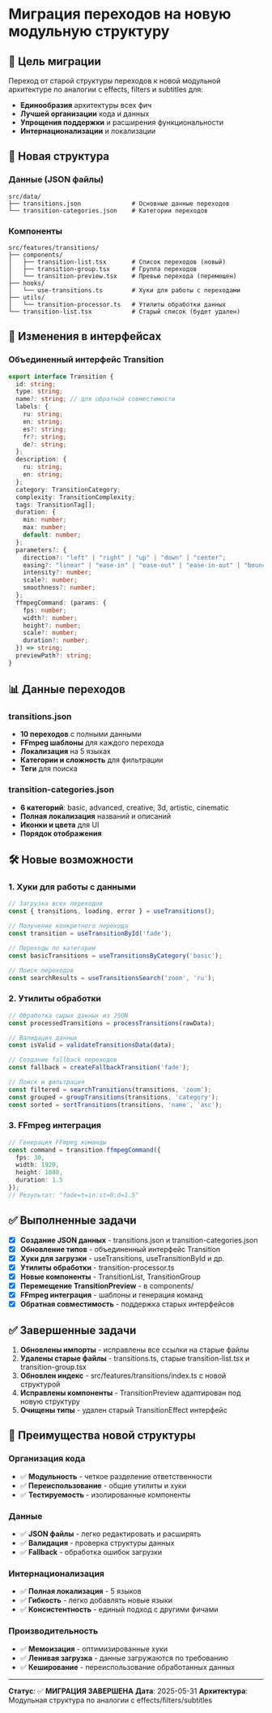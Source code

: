 # Миграция переходов на новую модульную структуру

## 🎯 Цель миграции

Переход от старой структуры переходов к новой модульной архитектуре по аналогии с effects, filters и subtitles для:
- **Единообразия** архитектуры всех фич
- **Лучшей организации** кода и данных
- **Упрощения поддержки** и расширения функциональности
- **Интернационализации** и локализации

## 📁 Новая структура

### Данные (JSON файлы)
```
src/data/
├── transitions.json              # Основные данные переходов
└── transition-categories.json    # Категории переходов
```

### Компоненты
```
src/features/transitions/
├── components/
│   ├── transition-list.tsx       # Список переходов (новый)
│   ├── transition-group.tsx      # Группа переходов
│   └── transition-preview.tsx    # Превью перехода (перемещен)
├── hooks/
│   └── use-transitions.ts        # Хуки для работы с переходами
├── utils/
│   └── transition-processor.ts   # Утилиты обработки данных
└── transition-list.tsx           # Старый список (будет удален)
```

## 🔄 Изменения в интерфейсах

### Объединенный интерфейс Transition
```typescript
export interface Transition {
  id: string;
  type: string;
  name?: string; // для обратной совместимости
  labels: {
    ru: string;
    en: string;
    es?: string;
    fr?: string;
    de?: string;
  };
  description: {
    ru: string;
    en: string;
  };
  category: TransitionCategory;
  complexity: TransitionComplexity;
  tags: TransitionTag[];
  duration: {
    min: number;
    max: number;
    default: number;
  };
  parameters?: {
    direction?: "left" | "right" | "up" | "down" | "center";
    easing?: "linear" | "ease-in" | "ease-out" | "ease-in-out" | "bounce";
    intensity?: number;
    scale?: number;
    smoothness?: number;
  };
  ffmpegCommand: (params: {
    fps: number;
    width?: number;
    height?: number;
    scale?: number;
    duration?: number;
  }) => string;
  previewPath?: string;
}
```

## 📊 Данные переходов

### transitions.json
- **10 переходов** с полными данными
- **FFmpeg шаблоны** для каждого перехода
- **Локализация** на 5 языках
- **Категории и сложность** для фильтрации
- **Теги** для поиска

### transition-categories.json
- **6 категорий**: basic, advanced, creative, 3d, artistic, cinematic
- **Полная локализация** названий и описаний
- **Иконки и цвета** для UI
- **Порядок отображения**

## 🛠 Новые возможности

### 1. Хуки для работы с данными
```typescript
// Загрузка всех переходов
const { transitions, loading, error } = useTransitions();

// Получение конкретного перехода
const transition = useTransitionById('fade');

// Переходы по категории
const basicTransitions = useTransitionsByCategory('basic');

// Поиск переходов
const searchResults = useTransitionsSearch('zoom', 'ru');
```

### 2. Утилиты обработки
```typescript
// Обработка сырых данных из JSON
const processedTransitions = processTransitions(rawData);

// Валидация данных
const isValid = validateTransitionsData(data);

// Создание fallback переходов
const fallback = createFallbackTransition('fade');

// Поиск и фильтрация
const filtered = searchTransitions(transitions, 'zoom');
const grouped = groupTransitions(transitions, 'category');
const sorted = sortTransitions(transitions, 'name', 'asc');
```

### 3. FFmpeg интеграция
```typescript
// Генерация FFmpeg команды
const command = transition.ffmpegCommand({
  fps: 30,
  width: 1920,
  height: 1080,
  duration: 1.5
});
// Результат: "fade=t=in:st=0:d=1.5"
```

## ✅ Выполненные задачи

- [x] **Создание JSON данных** - transitions.json и transition-categories.json
- [x] **Обновление типов** - объединенный интерфейс Transition
- [x] **Хуки для загрузки** - useTransitions, useTransitionById и др.
- [x] **Утилиты обработки** - transition-processor.ts
- [x] **Новые компоненты** - TransitionList, TransitionGroup
- [x] **Перемещение TransitionPreview** - в components/
- [x] **FFmpeg интеграция** - шаблоны и генерация команд
- [x] **Обратная совместимость** - поддержка старых интерфейсов

## ✅ Завершенные задачи

1. **Обновлены импорты** - исправлены все ссылки на старые файлы
2. **Удалены старые файлы** - transitions.ts, старые transition-list.tsx и transition-group.tsx
3. **Обновлен индекс** - src/features/transitions/index.ts с новой структурой
4. **Исправлены компоненты** - TransitionPreview адаптирован под новую структуру
5. **Очищены типы** - удален старый TransitionEffect интерфейс

## 🎨 Преимущества новой структуры

### Организация кода
- ✅ **Модульность** - четкое разделение ответственности
- ✅ **Переиспользование** - общие утилиты и хуки
- ✅ **Тестируемость** - изолированные компоненты

### Данные
- ✅ **JSON файлы** - легко редактировать и расширять
- ✅ **Валидация** - проверка структуры данных
- ✅ **Fallback** - обработка ошибок загрузки

### Интернационализация
- ✅ **Полная локализация** - 5 языков
- ✅ **Гибкость** - легко добавлять новые языки
- ✅ **Консистентность** - единый подход с другими фичами

### Производительность
- ✅ **Мемоизация** - оптимизированные хуки
- ✅ **Ленивая загрузка** - данные загружаются по требованию
- ✅ **Кеширование** - переиспользование обработанных данных

---

**Статус**: ✅ **МИГРАЦИЯ ЗАВЕРШЕНА**
**Дата**: 2025-05-31
**Архитектура**: Модульная структура по аналогии с effects/filters/subtitles
